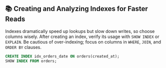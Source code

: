 ## 📚 Creating and Analyzing Indexes for Faster Reads
Indexes dramatically speed up lookups but slow down writes, so choose columns wisely. After creating an index, verify its usage with `SHOW INDEX` or `EXPLAIN`. Be cautious of over-indexing; focus on columns in `WHERE`, `JOIN`, and `ORDER BY` clauses.

```sql
CREATE INDEX idx_orders_date ON orders(created_at);
SHOW INDEX FROM orders;
```
